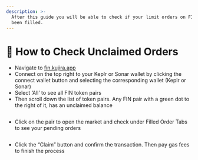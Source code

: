 ```yaml
---
description: >-
  After this guide you will be able to check if your limit orders on FIN have
  been filled.
---
```


# 📰 How to Check Unclaimed Orders

* Navigate to [fin.kujira.app](https://fin.kujira.app/)
* Connect on the top right to your Keplr or Sonar wallet by clicking the connect wallet button and selecting the corresponding wallet (Keplr or Sonar)
* Select ‘All’ to see all FIN token pairs
* Then scroll down the list of token pairs. Any FIN pair with a green dot to the right of it, has an unclaimed balance

<figure><img src="https://lh4.googleusercontent.com/E8sNVyfdvDcFKuR2dNBXqk9UOO6yU7GfXu6Ewn1hz3qTmocFvwM2C_xYcF6lAsFTRQ_iQk03zmw9mWcGy87aOLWyh3erhb-vCAcnxfvMDJ6jGOjq6VL2YcG2g6cJByntDBJq4TOBCHx24dQOlP500Lo" alt=""><figcaption></figcaption></figure>

* Click on the pair to open the market and check under Filled Order Tabs to see your pending orders

<figure><img src="https://lh3.googleusercontent.com/O0kVYTsnWgM1ETwlp8GgRd7jZXI2_XjUSYGgcRohEj51PsD0Se-CQId0_hxb6ozX1U4cf5p-GYGZ3YLL5EYFNcBJNozdat6kvAuqhK7lvmQgUFShE422tupfuAQ8PEbhcbfrYfMQ2NsaV7FFocPmHjo" alt=""><figcaption></figcaption></figure>

* Click the “Claim” button and confirm the transaction. Then pay gas fees to finish the process
